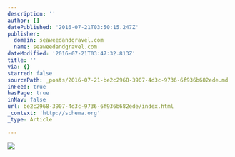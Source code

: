 ```yaml
---
description: ''
author: []
datePublished: '2016-07-21T03:50:15.247Z'
publisher:
  domain: seaweedandgravel.com
  name: seaweedandgravel.com
dateModified: '2016-07-21T03:47:32.813Z'
title: ''
via: {}
starred: false
sourcePath: _posts/2016-07-21-be2c2968-3907-4d3c-9736-6f936b682ede.md
inFeed: true
hasPage: true
inNav: false
url: be2c2968-3907-4d3c-9736-6f936b682ede/index.html
_context: 'http://schema.org'
_type: Article

---
```

![](http://cdn.shopify.com/s/files/1/0168/8754/files/DSC_0044_medium.jpg?4313)